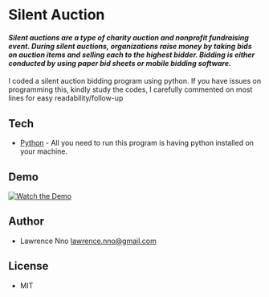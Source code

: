 # Silent Auction
#### _Silent auctions are a type of charity auction and nonprofit fundraising event. During silent auctions, organizations raise money by taking bids on auction items and selling each to the highest bidder. Bidding is either conducted by using paper bid sheets or mobile bidding software._


I coded a silent auction bidding program using python. If you have issues on programming this, kindly study the codes, I carefully commented on most lines for easy readability/follow-up

## Tech
- [Python] - All you need to run this program is having python installed on your machine.

## Demo
[![Watch the Demo](https://img.youtube.com/vi/EzlHr3lLtC4/0.jpg)](https://www.youtube.com/watch?v=EzlHr3lLtC4)

## Author
- Lawrence Nno lawrence.nno@gmail.com

## License
- MIT


[//]: # (These are reference links used in the body of this note and get stripped out when the markdown processor does its job. There is no need to format nicely because it shouldn't be seen. Thanks SO - http://stackoverflow.com/questions/4823468/store-comments-in-markdown-syntax)

   [Python]: <https://www.python.org/>

